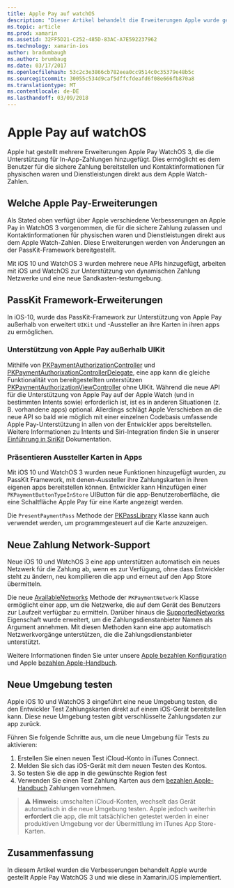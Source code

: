 ```yaml
---
title: Apple Pay auf watchOS
description: "Dieser Artikel behandelt die Erweiterungen Apple wurde gestellt Apple Pay WatchOS 3 und deren in Xamarin.iOS für Apple Watch-Implementierung."
ms.topic: article
ms.prod: xamarin
ms.assetid: 32FF5D21-C252-485D-83AC-A7E592237962
ms.technology: xamarin-ios
author: bradumbaugh
ms.author: brumbaug
ms.date: 03/17/2017
ms.openlocfilehash: 53c2c3e3866cb782eea0cc9514c0c35379e48b5c
ms.sourcegitcommit: 30055c534d9caf5dffcfdeafd6f08e666fb870a8
ms.translationtype: MT
ms.contentlocale: de-DE
ms.lasthandoff: 03/09/2018
---
```

# <a name="apple-pay-on-watchos"></a>Apple Pay auf watchOS

Apple hat gestellt mehrere Erweiterungen Apple Pay WatchOS 3, die die Unterstützung für In-App-Zahlungen hinzugefügt. Dies ermöglicht es dem Benutzer für die sichere Zahlung bereitstellen und Kontaktinformationen für physischen waren und Dienstleistungen direkt aus dem Apple Watch-Zahlen.


## <a name="about-apple-pay-enhancements"></a>Welche Apple Pay-Erweiterungen

Als Stated oben verfügt über Apple verschiedene Verbesserungen an Apple Pay in WatchOS 3 vorgenommen, die für die sichere Zahlung zulassen und Kontaktinformationen für physischen waren und Dienstleistungen direkt aus dem Apple Watch-Zahlen. Diese Erweiterungen werden von Änderungen an der PassKit-Framework bereitgestellt.

Mit iOS 10 und WatchOS 3 wurden mehrere neue APIs hinzugefügt, arbeiten mit iOS und WatchOS zur Unterstützung von dynamischen Zahlung Netzwerke und eine neue Sandkasten-testumgebung.

## <a name="passkit-framework-enhancements"></a>PassKit Framework-Erweiterungen

In iOS-10, wurde das PassKit-Framework zur Unterstützung von Apple Pay außerhalb von erweitert `UIKit` und -Aussteller an ihre Karten in ihren apps zu ermöglichen. 

### <a name="supporting-apple-pay-outside-of-uikit"></a>Unterstützung von Apple Pay außerhalb UIKit

Mithilfe von [PKPaymentAuthorizationController](https://developer.apple.com/reference/passkit/pkpaymentauthorizationcontroller) und [PKPaymentAuthorixationControllerDelegate](https://developer.apple.com/reference/passkit/pkpaymentauthorizationcontrollerdelegate), eine app kann die gleiche Funktionalität von bereitgestellten unterstützen [ PKPaymentAuthorizationViewController](https://developer.apple.com/reference/passkit/pkpaymentauthorizationviewcontroller) ohne UIKit. Während die neue API für die Unterstützung von Apple Pay auf der Apple Watch (und in bestimmten Intents sowie) erforderlich ist, ist es in anderen Situationen (z. B. vorhandene apps) optional. Allerdings schlägt Apple Verschieben an die neue API so bald wie möglich mit einer einzelnen Codebasis umfassende Apple Pay-Unterstützung in allen von der Entwickler apps bereitstellen. Weitere Informationen zu Intents und Siri-Integration finden Sie in unserer [Einführung in SiriKit](~/ios/platform/sirikit/index.md) Dokumentation.

### <a name="presenting-issuer-cards-from-within-apps"></a>Präsentieren Aussteller Karten in Apps

Mit iOS 10 und WatchOS 3 wurden neue Funktionen hinzugefügt wurden, zu PassKit Framework, mit denen-Aussteller ihre Zahlungskarten in ihren eigenen apps bereitstellen können. Entwickler kann Hinzufügen einer `PKPaymentButtonTypeInStore` UIButton für die app-Benutzeroberfläche, die eine Schaltfläche Apple Pay für eine Karte angezeigt werden.

Die `PresentPaymentPass` Methode der [PKPassLibrary](https://developer.apple.com/reference/passkit/pkpasslibrary) Klasse kann auch verwendet werden, um programmgesteuert auf die Karte anzuzeigen.

## <a name="new-payment-network-support"></a>Neue Zahlung Network-Support

Neue iOS 10 und WatchOS 3 eine app unterstützen automatisch ein neues Netzwerk für die Zahlung ab, wenn es zur Verfügung, ohne dass Entwickler steht zu ändern, neu kompilieren die app und erneut auf den App Store übermitteln.

Die neue [AvailableNetworks](https://developer.apple.com/reference/passkit/pkpaymentrequest/1833288-availablenetworks) Methode der `PKPaymentNetwork` Klasse ermöglicht einer app, um die Netzwerke, die auf dem Gerät des Benutzers zur Laufzeit verfügbar zu ermitteln. Darüber hinaus die [SupportedNetworks](https://developer.apple.com/reference/passkit/pkpaymentrequest/1619329-supportednetworks) Eigenschaft wurde erweitert, um die Zahlungsdienstanbieter Namen als Argument annehmen. Mit diesen Methoden kann eine app automatisch Netzwerkvorgänge unterstützen, die die Zahlungsdienstanbieter unterstützt.

Weitere Informationen finden Sie unter unsere [Apple bezahlen Konfiguration](~/ios/platform/apple-pay.md) und Apple [bezahlen Apple-Handbuch](https://developer.apple.com/apple-pay/).

## <a name="new-testing-environment"></a>Neue Umgebung testen

Apple iOS 10 und WatchOS 3 eingeführt eine neue Umgebung testen, die den Entwickler Test Zahlungskarten direkt auf einem iOS-Gerät bereitstellen kann. Diese neue Umgebung testen gibt verschlüsselte Zahlungsdaten zur app zurück.

Führen Sie folgende Schritte aus, um die neue Umgebung für Tests zu aktivieren:

1. Erstellen Sie einen neuen Test iCloud-Konto in iTunes Connect.
2. Melden Sie sich das iOS-Gerät mit dem neuen Testen des Kontos.
3. So testen Sie die app in die gewünschte Region fest
4. Verwenden Sie einen Test Zahlung Karten aus dem [bezahlen Apple-Handbuch](https://developer.apple.com/apple-pay/) Zahlungen vornehmen.

> ⚠️ **Hinweis:** umschalten iCloud-Konten, wechselt das Gerät automatisch in die neue Umgebung testen. Apple jedoch weiterhin **erfordert** die app, die mit tatsächlichen getestet werden in einer produktiven Umgebung vor der Übermittlung im iTunes App Store-Karten.

## <a name="summary"></a>Zusammenfassung

In diesem Artikel wurden die Verbesserungen behandelt Apple wurde gestellt Apple Pay WatchOS 3 und wie diese in Xamarin.iOS implementiert.

